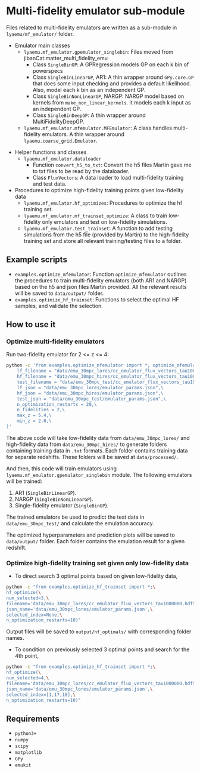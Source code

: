 # Multi-fidelity emulator sub-module

Files related to multi-fidelity emulators are written as a sub-module in `lyaemu/mf_emulator/` folder.

* Emulator main classes
  - `lyaemu.mf_emulator.gpemulator_singlebin`: Files moved from jibanCat:matter_multi_fidelity_emu
    - Class `SingleBinGP`: A GPRegression models GP on each k bin of powerspecs
    - Class `SingleBinLinearGP`, AR1: A thin wrapper around `GPy.core.GP` that does some input checking and provides
      a default likelihood. Also, model each k bin as an independent GP.
    - Class `SingleBinNonLinearGP`, NARGP:  NARGP model based on kernels from `make_non_linear_kernels`. It models each k input as an independent GP.
    - Class `SingleBinDeepGP`: A thin wrapper around MultiFidelityDeepGP.
  - `lyaemu.mf_emulator.mfemulator.MFEmulator`: A class handles multi-fidelity emulators. A thin wrapper around `lyaemu.coarse_grid.Emulator`.
- Helper functions and classes
  - `lyaemu.mf_emulator.dataloader`
    - Function `convert_h5_to_txt`: Convert the h5 files Martin gave me to txt files to be read by the dataloader.
    - Class `FluxVectors`: A data loader to load multi-fidelity training and test data.
- Procedures to optimize high-fidelity training points given low-fidelity data
  - `lyaemu.mf_emulator.hf_optimizes`: Procedures to optimize the hf training set.
  - `lyaemu.mf_emulator.mf_trainset_optimize`: A class to train low-fidelity only emulators and test on low-fidelity simulations.
  - `lyaemu.mf_emulator.test_trainset`: A function to add testing simulations from the h5 file (provided by Martin) to the high-fidelity training set and store all relevant training/testing files to a folder.

## Example scripts

- `examples.optimize_mfemulator`: Function `optimize_mfemulator` outlines the procedures to train multi-fidelity emulators (both AR1 and NARGP) based on the h5 and json files Martin provided. All the relevant results will be saved to `data/output/` folder.
- `examples.optimize_hf_trainset`: Functions to select the optimal HF samples, and validate the selection.

## How to use it

### Optimize multi-fidelity emulators

Run two-fidelity emulator for 2 <= z <= 4:

```bash
python -c 'from examples.optimize_mfemulator import *; optimize_mfemulator(\
    lf_filename = "data/emu_30mpc_lores/cc_emulator_flux_vectors_tau1000000.hdf5",\
    hf_filename = "data/emu_30mpc_hires/cc_emulator_flux_vectors_tau1000000.hdf5",\
    test_filename = "data/emu_30mpc_test/cc_emulator_flux_vectors_tau1000000.hdf5",\
    lf_json = "data/emu_30mpc_lores/emulator_params.json",\
    hf_json = "data/emu_30mpc_hires/emulator_params.json",\
    test_json = "data/emu_30mpc_test/emulator_params.json",\
    n_optimization_restarts = 20,\
    n_fidelities = 2,\
    max_z = 5.4,\
    min_z = 2.0,\
)'
```

The above code will take low-fidelity data from `data/emu_30mpc_lores/` and high-fidelity data from  `data/emu_30mpc_hires/` to generate folders containing training data in `.txt` formats. Each folder contains training data for separate redshifts. These folders will be saved at `data/processed/`.

And then, this code will train emulators using `lyaemu.mf_emulator.gpemulator_singlebin` module. The following emulators will be trained:
1. AR1 (`SingleBinLinearGP`).
2. NARGP (`SingleBinNonLinearGP`).
3. Single-fidelity emulator (`SingleBinGP`).

The trained emulators be used to predict the test data in `data/emu_30mpc_test/` and calculate the emulation accuracy.

The optimized hyperparameters and prediction plots will be saved to `data/output/` folder. Each folder contains the emulation result for a given redshift.


### Optimize high-fidelity training set given only low-fidelity data

* To direct search 3 optimal points based on given low-fidelity data,

```bash
python -c "from examples.optimize_hf_trainset import *;\
hf_optimize(\
num_selected=3,\
filename='data/emu_30mpc_lores/cc_emulator_flux_vectors_tau1000000.hdf5',\
json_name='data/emu_30mpc_lores/emulator_params.json',\
selected_index=None,\
n_optimization_restarts=10)"
```

Output files will be saved to `output/hf_optimals/` with corresponding folder names.

* To condition on previously selected 3 optimal points and search for the 4th point,


```bash
python -c "from examples.optimize_hf_trainset import *;\
hf_optimize(\
num_selected=4,\
filename='data/emu_30mpc_lores/cc_emulator_flux_vectors_tau1000000.hdf5',\
json_name='data/emu_30mpc_lores/emulator_params.json',\
selected_index=[1,17,18],\
n_optimization_restarts=10)"
```


## Requirements

- `python3+`
- `numpy`
- `scipy`
- `matplotlib`
- `GPy`
- `emukit`
